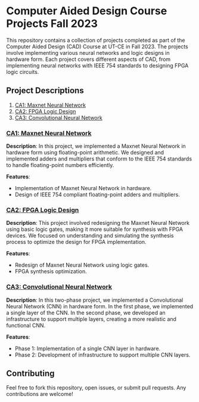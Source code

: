 # Computer Aided Design Course Projects Fall 2023

This repository contains a collection of projects completed as part of the Computer Aided Design (CAD) Course at UT-CE in Fall 2023. The projects involve implementing various neural networks and logic designs in hardware form. Each project covers different aspects of CAD, from implementing neural networks with IEEE 754 standards to designing FPGA logic circuits.

## Project Descriptions

1. [CA1: Maxnet Neural Network](#ca1-maxnet-neural-network)
2. [CA2: FPGA Logic Design](#ca2-fpga-logic-design)
3. [CA3: Convolutional Neural Network](#ca3-convolutional-neural-network)

### [CA1: Maxnet Neural Network](https://github.com/inaijin/CAD-CourseProjects/tree/main/CA1_Maxnet_NN)
**Description**: In this project, we implemented a Maxnet Neural Network in hardware form using floating-point arithmetic. We designed and implemented adders and multipliers that conform to the IEEE 754 standards to handle floating-point numbers efficiently.

**Features**:
- Implementation of Maxnet Neural Network in hardware.
- Design of IEEE 754 compliant floating-point adders and multipliers.

### [CA2: FPGA Logic Design](https://github.com/inaijin/CAD-CourseProjects/tree/main/CA2_FPGA_Logic_Design)
**Description**: This project involved redesigning the Maxnet Neural Network using basic logic gates, making it more suitable for synthesis with FPGA devices. We focused on understanding and simulating the synthesis process to optimize the design for FPGA implementation.

**Features**:
- Redesign of Maxnet Neural Network using logic gates.
- FPGA synthesis optimization.

### [CA3: Convolutional Neural Network](https://github.com/inaijin/CAD-CourseProjects/tree/main/CA3_CNN_P2)
**Description**: In this two-phase project, we implemented a Convolutional Neural Network (CNN) in hardware form. In the first phase, we implemented a single layer of the CNN. In the second phase, we developed an infrastructure to support multiple layers, creating a more realistic and functional CNN.

**Features**:
- Phase 1: Implementation of a single CNN layer in hardware.
- Phase 2: Development of infrastructure to support multiple CNN layers.
## Contributing
Feel free to fork this repository, open issues, or submit pull requests. Any contributions are welcome!

